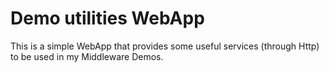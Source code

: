 # Demo utilities WebApp

This is a simple WebApp that provides some useful services (through Http) to be used in my Middleware Demos.
